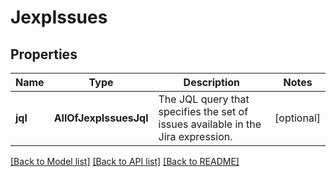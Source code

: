 # JexpIssues

## Properties
Name | Type | Description | Notes
------------ | ------------- | ------------- | -------------
**jql** | **AllOfJexpIssuesJql** | The JQL query that specifies the set of issues available in the Jira expression. | [optional] 

[[Back to Model list]](../README.md#documentation-for-models) [[Back to API list]](../README.md#documentation-for-api-endpoints) [[Back to README]](../README.md)

